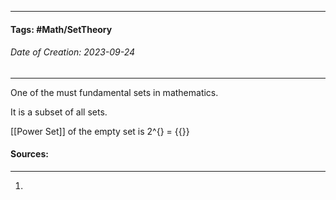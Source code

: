 __________________________________________________________________________
#### **Tags:** #Math/SetTheory 
###### *Date of Creation: 2023-09-24*
__________________________________________________________________________

One of the must fundamental sets in mathematics.

It is a subset of all sets. 

[[Power Set]] of the empty set is 2^{} = {{}}

#### Sources:
__________________________________________________________________________
1. 